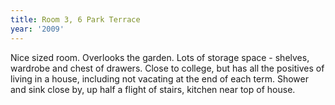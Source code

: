 ```yaml
---
title: Room 3, 6 Park Terrace
year: '2009'
---
```


Nice sized room. Overlooks the garden. Lots of storage space - shelves, wardrobe and chest of drawers. Close to college, but has all the positives of living in a house, including not vacating at the end of each term. Shower and sink close by, up half a flight of stairs, kitchen near top of house.